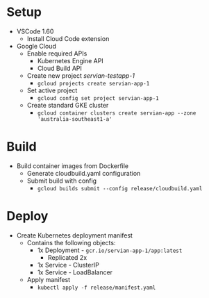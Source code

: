 # Setup
- VSCode 1.60
  - Install Cloud Code extension
- Google Cloud
  - Enable required APIs
    - Kubernetes Engine API
    - Cloud Build API
  - Create new project *servian-testapp-1*
    - `gcloud projects create servian-app-1`
  - Set active project
    - `gcloud config set project servian-app-1`
  - Create standard GKE cluster
    - `gcloud container clusters create servian-app --zone 'australia-southeast1-a'`

# Build
- Build container images from Dockerfile
  - Generate cloudbuild.yaml configuration
  - Submit build with config
    - `gcloud builds submit --config release/cloudbuild.yaml`

# Deploy
- Create Kubernetes deployment manifest
  - Contains the following objects:
    - 1x Deployment - `gcr.io/servian-app-1/app:latest`
      - Replicated 2x
    - 1x Service - ClusterIP
    - 1x Service - LoadBalancer
  - Apply manifest
    - `kubectl apply -f release/manifest.yaml`
